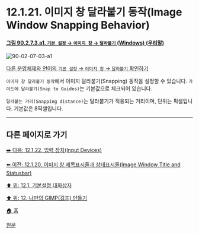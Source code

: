 # 12.1.21. 이미지 창 달라붙기 동작(Image Window Snapping Behavior)

<a id="90-02-07-03-a1"></a>

#### [그림 90.2.7.3.a1. `기본 설정` → `이미지 창` → `달라붙기` (Windows) (우리말)](./90-02-07-03-snapping.md#90-02-07-03-a1)
![90-02-07-03-a1](https://github.com/wonder13662/gimp/assets/15767104/3efba49e-d8a7-4af4-9779-d8b09393593b)

[다른 운영체제와 언어의 `기본 설정` → `이미지 창` → `달라붙기` 확인하기](./90-02-07-03-snapping.md#90-02-07-03-a2)

`이미지 창 달라붙기 동작`에서 이미지 달라붙기(Snapping) 동작을 설정할 수 있습니다. `가이드에 달라붙기(Snap to Guides)`는 기본값으로 체크되어 있습니다.

`달라붙는 거리(Snapping distance)`는 달라붙기가 적용되는 거리이며, 단위는 픽셀입니다. 기본값은 8픽셀입니다.

***

## 다른 페이지로 가기

[➡️ 다음: 12.1.22. 입력 장치(Input Devices)](./12-01-22-input-devices.md)

[⬅️ 이전: 12.1.20. 이미지 창 제목표시줄과 상태표시줄(Image Window Title and Statusbar)](./12-01-20-image-window-title-and-statusbar.md)

[⬆️ 위: 12.1. 기본설정 대화상자](./12-01-00-preference-dialog.md)

[⬆️ 위: 12. 나만의 GIMP(김프) 만들기](./12-00-enrich-my-gimp.md)

[🏠 홈](./00-home.md)

[원문](https://docs.gimp.org/2.10/ko/gimp-pimping.html#gimp-prefs-image-window-title)
